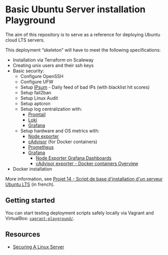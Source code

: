 # Basic Ubuntu Server installation Playground

The aim of this repository is to serve as a reference for deploying Ubuntu cloud LTS servers.

This deployment “skeleton” will have to meet the following specifications:

- Installation via Terraform on Scaleway
- Creating unix users and their ssh keys 
- Basic security:
  - Configure OpenSSH
  - Configure UFW
  - Setup [IPsum](https://github.com/stamparm/ipsum) - Daily feed of bad IPs (with blacklist hit scores)
  - Setup fail2ban
  - Setup Linux Audit
  - Setup aptcron
  - Setup log centralization with:
    - [Promtail](https://grafana.com/docs/loki/latest/send-data/promtail/)
    - [Loki](https://en.wikipedia.org/wiki/Grafana)
    - [Grafana](https://en.wikipedia.org/wiki/Grafana)
  - Setup hardware and OS metrics with:
    - [Node exporter](https://github.com/prometheus/node_exporter)
    - [cAdvisor](https://github.com/google/cadvisor) (for Docker containers)
    - [Prometheus](https://github.com/prometheus/prometheus)
    - [Grafana](https://en.wikipedia.org/wiki/Grafana)
      - [Node Exporter Grafana Dashboards](https://github.com/rfmoz/grafana-dashboards)
      - [cAdvisor exporter - Docker containers Overview](https://grafana.com/grafana/dashboards/21743-cadvisor-exporter-docker-containers-overview/)
- Docker installation

More information, see [Projet 14 - Script de base d'installation d'un serveur Ubuntu LTS](https://notes.sklein.xyz/Projet%2014/) (in french).

## Getting started

You can start testing deployment scripts safely locally via Vagrant and VirtualBox: [`vagrant-playground/`](./vagrant-playground/).

## Resources

- [Securing A Linux Server](https://kenhv.com/blog/securing-a-linux-server)
